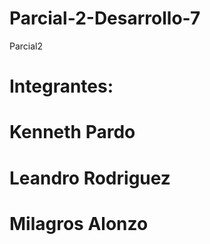 # Parcial-2-Desarrollo-7
Parcial2
# Integrantes: 
# Kenneth Pardo 
# Leandro Rodriguez 
# Milagros Alonzo


